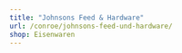 ```yaml
---
title: "Johnsons Feed & Hardware"
url: /conroe/johnsons-feed-und-hardware/
shop: Eisenwaren
---
```

